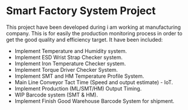 # Smart Factory System Project

This project have been developed during i am working at manufacturing company. This is for easily the production monitoring process in order to get the good quality and efficiency target. It have been included:
 - Implement Temperature and Humidity system. 
 - Implement ESD Wrist Strap Checker system.
 - Implement Iron Temperature Checker system.
 - Implement Torque Driver Checker System.
 - Implement SMT and HM Temperature Profile System.
 - Main Line Conveyor Tact Time (Speed and output estimate) - IoT.
 - Implement Production (ML/SMT/HM) Output Timing. 
 - WIP Barcode system (SMT & HM).
 - Implement Finish Good Warehouse Barcode System for shipment.
